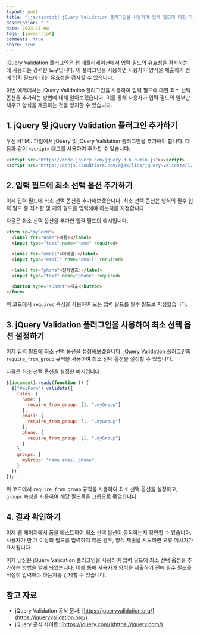 ```yaml
---
layout: post
title: "[javascript] jQuery Validation 플러그인을 사용하여 입력 필드에 대한 최소 선택 옵션 추가하기"
description: " "
date: 2023-11-08
tags: [javascript]
comments: true
share: true
---
```


jQuery Validation 플러그인은 웹 애플리케이션에서 입력 필드의 유효성을 검사하는 데 사용되는 강력한 도구입니다. 이 플러그인을 사용하면 사용자가 양식을 제출하기 전에 입력 필드에 대한 유효성을 검사할 수 있습니다.

이번 예제에서는 jQuery Validation 플러그인을 사용하여 입력 필드에 대한 최소 선택 옵션을 추가하는 방법에 대해 알아보겠습니다. 이를 통해 사용자가 입력 필드의 일부만 채우고 양식을 제출하는 것을 방지할 수 있습니다.

## 1. jQuery 및 jQuery Validation 플러그인 추가하기

우선 HTML 파일에서 jQuery 및 jQuery Validation 플러그인을 추가해야 합니다. 다음과 같이 `<script>` 태그를 사용하여 추가할 수 있습니다. 

```html
<script src="https://code.jquery.com/jquery-3.6.0.min.js"></script>
<script src="https://cdnjs.cloudflare.com/ajax/libs/jquery-validate/1.19.3/jquery.validate.min.js"></script>
```

## 2. 입력 필드에 최소 선택 옵션 추가하기

이제 입력 필드에 최소 선택 옵션을 추가해보겠습니다. 최소 선택 옵션은 양식의 필수 입력 필드 중 최소한 몇 개의 필드를 입력해야 하는지를 지정합니다.

다음은 최소 선택 옵션을 추가한 입력 필드의 예시입니다.

```html
<form id="myForm">
  <label for="name">이름:</label>
  <input type="text" name="name" required>

  <label for="email">이메일:</label>
  <input type="email" name="email" required>

  <label for="phone">전화번호:</label>
  <input type="text" name="phone" required>

  <button type="submit">제출</button>
</form>
```

위 코드에서 `required` 속성을 사용하여 모든 입력 필드를 필수 필드로 지정했습니다.

## 3. jQuery Validation 플러그인을 사용하여 최소 선택 옵션 설정하기

이제 입력 필드에 최소 선택 옵션을 설정해보겠습니다. jQuery Validation 플러그인의 `require_from_group` 규칙을 사용하여 최소 선택 옵션을 설정할 수 있습니다.

다음은 최소 선택 옵션을 설정한 예시입니다.

```javascript
$(document).ready(function () {
  $("#myForm").validate({
    rules: {
      name: {
        require_from_group: [1, ".myGroup"]
      },
      email: {
        require_from_group: [1, ".myGroup"]
      },
      phone: {
        require_from_group: [1, ".myGroup"]
      }
    },
    groups: {
      myGroup: "name email phone"
    }
  });
});
```

위 코드에서 `require_from_group` 규칙을 사용하여 최소 선택 옵션을 설정하고, `groups` 속성을 사용하여 해당 필드들을 그룹으로 묶었습니다.

## 4. 결과 확인하기

이제 웹 페이지에서 폼을 테스트하여 최소 선택 옵션이 동작하는지 확인할 수 있습니다. 사용자가 한 개 이상의 필드를 입력하지 않은 경우, 양식 제출을 시도하면 오류 메시지가 표시됩니다.

이제 당신은 jQuery Validation 플러그인을 사용하여 입력 필드에 최소 선택 옵션을 추가하는 방법을 알게 되었습니다. 이를 통해 사용자가 양식을 제출하기 전에 필수 필드를 적절히 입력해야 하는지를 강제할 수 있습니다.

## 참고 자료

- jQuery Validation 공식 문서: [https://jqueryvalidation.org/](https://jqueryvalidation.org/)
- jQuery 공식 사이트: [https://jquery.com/](https://jquery.com/)